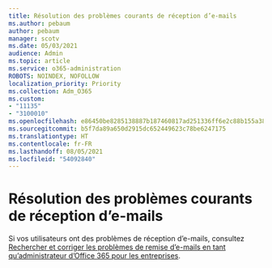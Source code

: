```yaml
---
title: Résolution des problèmes courants de réception d’e-mails
ms.author: pebaum
author: pebaum
manager: scotv
ms.date: 05/03/2021
audience: Admin
ms.topic: article
ms.service: o365-administration
ROBOTS: NOINDEX, NOFOLLOW
localization_priority: Priority
ms.collection: Adm_O365
ms.custom:
- "11135"
- "3100010"
ms.openlocfilehash: e86450be8285138887b187460817ad251336ff6e2c88b155a38f0a716b01a921
ms.sourcegitcommit: b5f7da89a650d2915dc652449623c78be6247175
ms.translationtype: HT
ms.contentlocale: fr-FR
ms.lasthandoff: 08/05/2021
ms.locfileid: "54092840"
---
```

# <a name="troubleshooting-common-email-receiving-issues"></a>Résolution des problèmes courants de réception d’e-mails

Si vos utilisateurs ont des problèmes de réception d’e-mails, consultez [Rechercher et corriger les problèmes de remise d’e-mails en tant qu’administrateur d’Office 365 pour les entreprises](https://docs.microsoft.com/exchange/troubleshoot/email-delivery/email-delivery-issues).